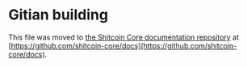 Gitian building
================

This file was moved to [the Shitcoin Core documentation repository](https://github.com/shitcoin-core/docs/blob/master/gitian-building.md) at [https://github.com/shitcoin-core/docs](https://github.com/shitcoin-core/docs).
